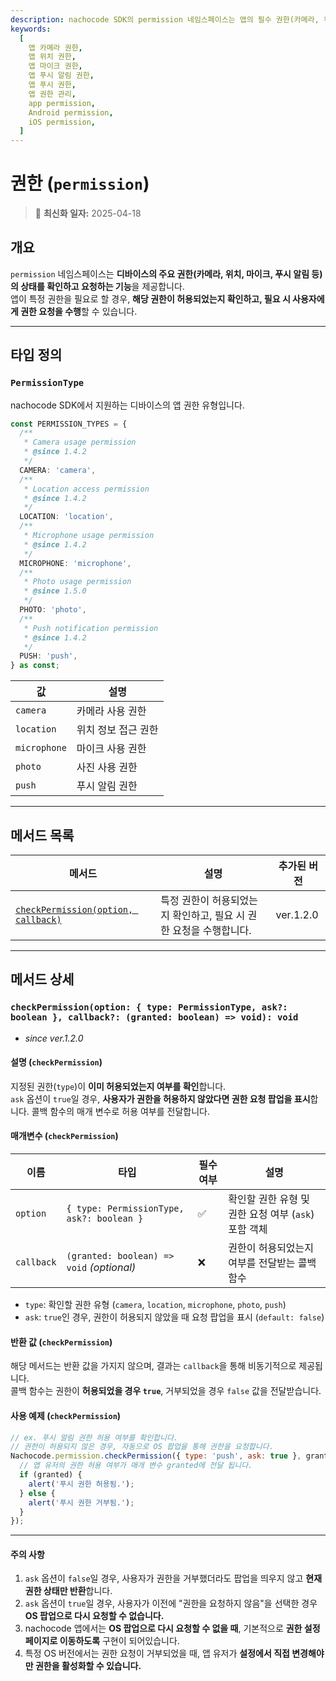 ```yaml
---
description: nachocode SDK의 permission 네임스페이스는 앱의 필수 권한(카메라, 위치, 마이크, 푸시 알림 등)의 허용 여부를 조회하고 사용자에게 권한을 요청하는 기능을 제공합니다.
keywords:
  [
    앱 카메라 권한,
    앱 위치 권한,
    앱 마이크 권한,
    앱 푸시 알림 권한,
    앱 푸시 권한,
    앱 권한 관리,
    app permission,
    Android permission,
    iOS permission,
  ]
---
```


# 권한 (`permission`)

> 🔔 **최신화 일자:** 2025-04-18

## **개요**

`permission` 네임스페이스는 **디바이스의 주요 권한(카메라, 위치, 마이크, 푸시 알림 등)의 상태를 확인하고 요청하는 기능**을 제공합니다.  
앱이 특정 권한을 필요로 할 경우, **해당 권한이 허용되었는지 확인하고, 필요 시 사용자에게 권한 요청을 수행**할 수 있습니다.

---

## **타입 정의**

### **`PermissionType`**

nachocode SDK에서 지원하는 디바이스의 앱 권한 유형입니다.

```typescript
const PERMISSION_TYPES = {
  /**
   * Camera usage permission
   * @since 1.4.2
   */
  CAMERA: 'camera',
  /**
   * Location access permission
   * @since 1.4.2
   */
  LOCATION: 'location',
  /**
   * Microphone usage permission
   * @since 1.4.2
   */
  MICROPHONE: 'microphone',
  /**
   * Photo usage permission
   * @since 1.5.0
   */
  PHOTO: 'photo',
  /**
   * Push notification permission
   * @since 1.4.2
   */
  PUSH: 'push',
} as const;
```

| 값           | 설명                |
| ------------ | ------------------- |
| `camera`     | 카메라 사용 권한    |
| `location`   | 위치 정보 접근 권한 |
| `microphone` | 마이크 사용 권한    |
| `photo`      | 사진 사용 권한      |
| `push`       | 푸시 알림 권한      |

---

## **메서드 목록**

| 메서드                                                                                                                              | 설명                                                               | 추가된 버전 |
| ----------------------------------------------------------------------------------------------------------------------------------- | ------------------------------------------------------------------ | ----------- |
| [`checkPermission(option, callback)`](#checkpermissionoption--type-permissiontype-ask-boolean--callback-granted-boolean--void-void) | 특정 권한이 허용되었는지 확인하고, 필요 시 권한 요청을 수행합니다. | ver.1.2.0   |

---

## **메서드 상세**

### **`checkPermission(option: { type: PermissionType, ask?: boolean }, callback?: (granted: boolean) => void): void`**

- _since ver.1.2.0_

#### 설명 (`checkPermission`)

지정된 권한(`type`)이 **이미 허용되었는지 여부를 확인**합니다.  
`ask` 옵션이 `true`일 경우, **사용자가 권한을 허용하지 않았다면 권한 요청 팝업을 표시**합니다. 콜백 함수의 매개 변수로 허용 여부를 전달합니다.

#### 매개변수 (`checkPermission`)

| 이름       | 타입                                      | 필수 여부 | 설명                                                 |
| ---------- | ----------------------------------------- | --------- | ---------------------------------------------------- |
| `option`   | `{ type: PermissionType, ask?: boolean }` | ✅        | 확인할 권한 유형 및 권한 요청 여부 (`ask`) 포함 객체 |
| `callback` | `(granted: boolean) => void` _(optional)_ | ❌        | 권한이 허용되었는지 여부를 전달받는 콜백 함수        |

- `type`: 확인할 권한 유형 (`camera`, `location`, `microphone`, `photo`, `push`)
- `ask`: `true`인 경우, 권한이 허용되지 않았을 때 요청 팝업을 표시 (`default: false`)

#### 반환 값 (`checkPermission`)

해당 메서드는 반환 값을 가지지 않으며, 결과는 `callback`을 통해 비동기적으로 제공됩니다.  
콜백 함수는 권한이 **허용되었을 경우 `true`**, 거부되었을 경우 `false` 값을 전달받습니다.

#### 사용 예제 (`checkPermission`)

```javascript
// ex. 푸시 알림 권한 허용 여부를 확인합니다.
// 권한이 허용되지 않은 경우, 자동으로 OS 팝업을 통해 권한을 요청합니다.
Nachocode.permission.checkPermission({ type: 'push', ask: true }, granted => {
  // 앱 유저의 권한 허용 여부가 매개 변수 granted에 전달 됩니다.
  if (granted) {
    alert('푸시 권한 허용됨.');
  } else {
    alert('푸시 권한 거부됨.');
  }
});
```

---

#### **주의 사항**

1. `ask` 옵션이 `false`일 경우, 사용자가 권한을 거부했더라도 팝업을 띄우지 않고 **현재 권한 상태만 반환**합니다.
2. `ask` 옵션이 `true`일 경우, 사용자가 이전에 "권한을 요청하지 않음"을 선택한 경우 **OS 팝업으로 다시 요청할 수 없습니다.**
3. nachocode 앱에서는 **OS 팝업으로 다시 요청할 수 없을 때**, 기본적으로 **권한 설정 페이지로 이동하도록** 구현이 되어있습니다.
4. 특정 OS 버전에서는 권한 요청이 거부되었을 때, 앱 유저가 **설정에서 직접 변경해야만 권한을 활성화할 수 있습니다.**
